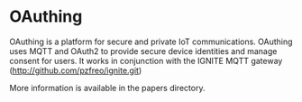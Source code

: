 # OAuthing

OAuthing is a platform for secure and private IoT communications.
OAuthing uses MQTT and OAuth2 to provide secure device identities and manage consent for users.
It works in conjunction with the IGNITE MQTT gateway (http://github.com/pzfreo/ignite.git)

More information is available in the papers directory.